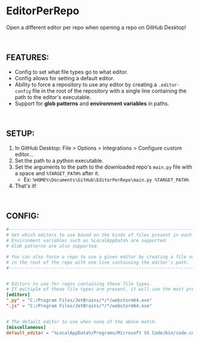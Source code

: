 # EditorPerRepo
 Open a different editor per repo when opening a repo on GitHub Desktop!

<br>

## FEATURES:
- Config to set what file types go to what editor.
- Config allows for setting a default editor.
- Ability to force a repository to use any editor by creating a `.editor-config` file in the root of the repository with a single line containing the path to the editor's executable.
- Support for **glob patterns** and **environment variables** in paths.

<br>

## SETUP:
1. In GitHub Desktop: File > Options > Integrations > Configure custom editor...
2. Set the path to a python executable.
3. Set the arguments to the path to the downloaded repo's `main.py` file with a space and `%TARGET_PATH%` after it.
    - Ex: `%HOME%\Documents\GitHub\EditorPerRepo\main.py %TARGET_PATH%`
4. That's it!

<br>

## CONFIG:
```toml
#-----------------------------------------------------------------------------------------
# Set which editors to use based on the kinds of files present in each repository.
# Environment variables such as %LocalAppData% are supported.
# Glob patterns are also supported.

# You can also force a repo to use a given editor by creating a file named ".repo-editor"
# in the root of the repo with one line containing the editor's path.
#-----------------------------------------------------------------------------------------


# Editors to use for repos containing these file types.
# If multiple of these file types are present, it will use the most prevalent one.
[editors]
".py" = "C:/Program Files/JetBrains/*/*/webstorm64.exe"
".js" = "C:/Program Files/JetBrains/*/*/webstorm64.exe"


# The default editor to use when none of the above match.
[miscellaneous]
default_editor = "%LocalAppData%/Programs/Microsoft VS Code/bin/code.cmd"
```